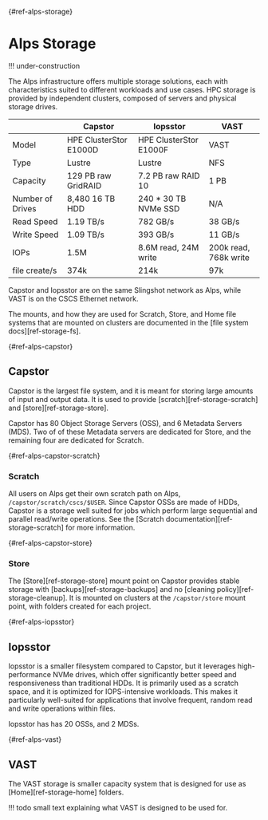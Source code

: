 [](){#ref-alps-storage}
# Alps Storage

!!! under-construction

The Alps infrastructure offers multiple storage solutions, each with characteristics suited to different workloads and use cases.
HPC storage is provided by independent clusters, composed of servers and physical storage drives.

|              | Capstor                | Iopsstor               | VAST                |
|--------------|------------------------|------------------------|---------------------|
| Model        | HPE ClusterStor E1000D | HPE ClusterStor E1000F | VAST                |
| Type         | Lustre                 | Lustre                 | NFS                 |
| Capacity     | 129 PB raw GridRAID    | 7.2 PB raw RAID 10     | 1 PB                |
| Number of Drives | 8,480 16 TB HDD    | 240 * 30 TB NVMe SSD   | N/A                 |
| Read Speed   | 1.19 TB/s              | 782 GB/s               | 38 GB/s             |
| Write Speed  | 1.09 TB/s              | 393 GB/s               | 11 GB/s             |
| IOPs         | 1.5M                   | 8.6M read, 24M write   | 200k read, 768k write |
| file create/s| 374k                   | 214k                   | 97k                 |

Capstor and Iopsstor are on the same Slingshot network as Alps, while VAST is on the CSCS Ethernet network.

The mounts, and how they are used for Scratch, Store, and Home file systems that are mounted on clusters are documented in the [file system docs][ref-storage-fs].

[](){#ref-alps-capstor}
## Capstor

Capstor is the largest file system, and it is meant for storing large amounts of input and output data.
It is used to provide [scratch][ref-storage-scratch] and [store][ref-storage-store].

Capstor has 80 Object Storage Servers (OSS), and 6 Metadata Servers (MDS). 
Two of of these Metadata servers are dedicated for Store, and the remaining four are dedicated for Scratch.

[](){#ref-alps-capstor-scratch}
### Scratch

All users on Alps get their own scratch path on Alps, `/capstor/scratch/cscs/$USER`.
Since Capstor OSSs are made of HDDs, Capstor is a storage well suited for jobs which perform large sequential and parallel read/write operations.
See the [Scratch documentation][ref-storage-scratch] for more information.

[](){#ref-alps-capstor-store}
### Store

The [Store][ref-storage-store] mount point on Capstor provides stable storage with [backups][ref-storage-backups] and no [cleaning policy][ref-storage-cleanup].
It is mounted on clusters at the `/capstor/store` mount point, with folders created for each project.

[](){#ref-alps-iopsstor}
## Iopsstor

Iopsstor is a smaller filesystem compared to Capstor, but it leverages high-performance NVMe drives, which offer significantly better speed and responsiveness than traditional HDDs.
It is primarily used as a scratch space, and it is optimized for IOPS-intensive workloads. 
This makes it particularly well-suited for applications that involve frequent, random read and write operations within files.

Iopsstor has has 20 OSSs, and 2 MDSs. 

[](){#ref-alps-vast}
## VAST

The VAST storage is smaller capacity system that is designed for use as [Home][ref-storage-home] folders.

!!! todo
    small text explaining what VAST is designed to be used for.


